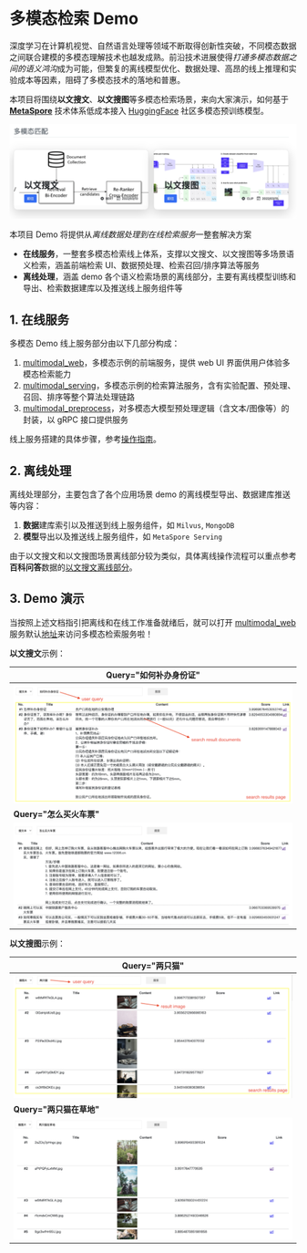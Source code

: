 # 多模态检索 Demo

深度学习在计算机视觉、自然语言处理等领域不断取得创新性突破，不同模态数据之间联合建模的多模态理解技术也越发成熟。前沿技术进展使得*打通多模态数据之间的语义鸿沟*成为可能，但繁复的离线模型优化、数据处理、高昂的线上推理和实验成本等因素，阻碍了多模态技术的落地和普惠。

本项目将围绕**以文搜文**、**以文搜图**等多模态检索场景，来向大家演示，如何基于 [**MetaSpore**](https://github.com/meta-soul/MetaSpore) 技术体系低成本接入 [HuggingFace](https://huggingface.co/) 社区多模态预训练模型。

![](./online/docs/homepage.png)

本项目 Demo 将提供从*离线数据处理到在线检索服务*一整套解决方案

- **在线服务**，一整套多模态检索线上体系，支撑以文搜文、以文搜图等多场景语义检索，涵盖前端检索 UI、数据预处理、检索召回/排序算法等服务
- **离线处理**，涵盖 demo 各个语义检索场景的离线部分，主要有离线模型训练和导出、检索数据建库以及推送线上服务组件等

## 1. 在线服务

多模态 Demo 线上服务部分由以下几部分构成：

1. [multimodal_web](online/multimodal_web)，多模态示例的前端服务，提供 web UI 界面供用户体验多模态检索能力
2. [multimodal_serving](online/multimodal_serving)，多模态示例的检索算法服务，含有实验配置、预处理、召回、排序等整个算法处理链路
3. [multimodal_preprocess](online/multimodal_preprocess)，对多模态大模型预处理逻辑（含文本/图像等）的封装，以 gRPC 接口提供服务

线上服务搭建的具体步骤，参考[操作指南](online/README-CN.md)。

## 2. 离线处理

离线处理部分，主要包含了各个应用场景 demo 的离线模型导出、数据建库推送等内容：

1. **数据**建库索引以及推送到线上服务组件，如 `Milvus`, `MongoDB`
2. **模型**导出以及推送线上服务组件，如 `MetaSpore Serving`

由于以文搜文和以文搜图场景离线部分较为类似，具体离线操作流程可以重点参考**百科问答**数据的[以文搜文离线部分](offline/QA/README-CN.md)。

## 3. Demo 演示

当按照上述文档指引把离线和在线工作准备就绪后，就可以打开 [multimodal_web](online/multimodal_web) 服务默认[地址](http://127.0.0.1:8090)来访问多模态检索服务啦！

**以文搜文**示例：

| Query="如何补办身份证"                       |
| -------------------------------------------- |
| <img src="online/docs/txt2txt_case1.png"  /> |
| **Query="怎么买火车票"**                     |
| <img src="online/docs/txt2txt_case2.png"  /> |

**以文搜图**示例：

| Query="两只猫"                               |
| -------------------------------------------- |
| <img src="online/docs/txt2img_case1.png"  /> |
| **Query="两只猫在草地"**                     |
| <img src="online/docs/txt2img_case2.png"  /> |



